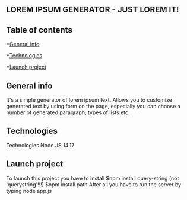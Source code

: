 ## LOREM IPSUM GENERATOR - JUST LOREM IT!

## Table of contents
*[General info](#general-info)

*[Technologies](#technologies)

*[Launch project](#launch-project)

## General info
It's a simple generator of lorem ipsum text. Allows you to customize generated text by using form on the page, especially you can choose a number of generated paragraph, types of lists etc. 

## Technologies
Technologies
Node.JS 14.17

## Launch project
To launch this project you have to install 
$npm install query-string (not 'querystring'!!!)
$npm install path
After all you have to run the server by typing node app.js
